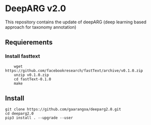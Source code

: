 # DeepARG v2.0
This repository contains the update of deepARG (deep learning based approach for taxonomy annotation)

## Requierements

### Install fasttext

        wget https://github.com/facebookresearch/fastText/archive/v0.1.0.zip
        unzip v0.1.0.zip
        cd fastText-0.1.0
        make

## Install

    git clone https://github.com/gaarangoa/deeparg2.0.git
    cd deeparg2.0
    pip3 install . --upgrade --user


